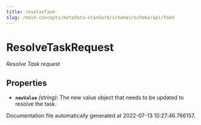 ```yaml
---
title: resolveTask
slug: /main-concepts/metadata-standard/schemas/schema/api/feed
---
```


# ResolveTaskRequest

*Resolve Task request*

## Properties

- **`newValue`** *(string)*: The new value object that needs to be updated to resolve the task.


Documentation file automatically generated at 2022-07-13 10:27:46.766157.
